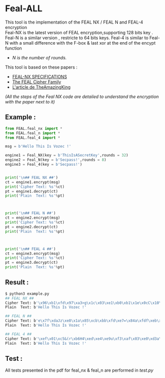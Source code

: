# Feal-ALL
This tool is the implementation of the FEAL NX / FEAL N and FEAL-4 encryption   
Feal-NX is the latest version of FEAL encryption,supporting 128 bits key .
Feal-N is a similar version , restricte to 64 bits keys.
Feal-4 is similar to Feal-N with a small difference with the F-box & last xor at the end of the encypt function
- *N is the number of rounds.*

This tool is based on these papers : 
- [FEAL-NX SPECIFICATIONS](https://info.isl.ntt.co.jp/crypt/eng/archive/dl/feal/call-3e.pdf)
- [The FEAL Cipher Family](https://link.springer.com/content/pdf/10.1007/3-540-38424-3_46.pdf)
- [L'article de TheAmazingKing](http://www.theamazingking.com/crypto-feal.php)

*(All the steps of the Feal NX code are detailed to understand the encryption with the paper next to it)*

## Example :

```python
from FEAL.feal_nx import *
from FEAL.feal_n import *
from FEAL.feal_4 import *

msg = b'Hello This Is Vozec !'

engine1 = Feal_NX(key = b'ThisIsASecretKey',rounds = 32)
engine2 = Feal_N(key = b'Secpass!',rounds = 8)
engine3 = Feal_4(key = b'Secpass!')


print('\n## FEAL NX ##')
ct = engine1.encrypt(msg)
print('Cipher Text: %s'%ct)
pt = engine1.decrypt(ct)
print('Plain  Text: %s'%pt)



print('\n## FEAL N ##')
ct = engine2.encrypt(msg)
print('Cipher Text: %s'%ct)
pt = engine2.decrypt(ct)
print('Plain  Text: %s'%pt)



print('\n## FEAL 4 ##')
ct = engine3.encrypt(msg)
print('Cipher Text: %s'%ct)
pt = engine3.decrypt(ct)
print('Plain  Text: %s'%pt)
```

## Result :
```bash
$ python3 example.py
## FEAL NX ##
Cipher Text: b'\x96\xb1\xfd\x97\xa3>g\x1c\x03\xe1\xb0\xb1\x1e\x0cC\x10\xd2y\xea,\xc5\xde\x12\xb5'
Plain  Text: b'Hello This Is Vozec !'

## FEAL N ##
Cipher Text: b'e\x7f\xdaJz\xe8\x1a\x85\xcb\xbb\xfd\xe7=\x84a\xfdf\xeb\xfe[@4\x08\xe5'
Plain  Text: b'Hello This Is Vozec !'

## FEAL 4 ##
Cipher Text: b'\xef\x01\xc5&(r\xb6H4\xed\xe4\xe9u\xf3\xaf\x03\xe0\xd3a\xdf\x14\x81\xe3\x9c'
Plain  Text: b'Hello This Is Vozec !'
```

## Test : 
All tests presented in the pdf for feal_nx & feal_n are performed in *test.py*
